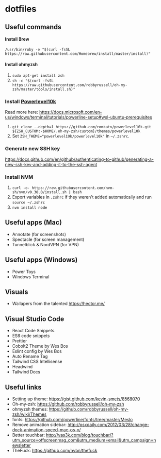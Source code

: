 # dotfiles

## Useful commands
#### Install Brew
`/usr/bin/ruby -e "$(curl -fsSL https://raw.githubusercontent.com/Homebrew/install/master/install)"` 

#### Install ohmyzsh
1. `sudo apt-get install zsh`
2. `sh -c "$(curl -fsSL https://raw.githubusercontent.com/robbyrussell/oh-my-zsh/master/tools/install.sh)"`

### Install [Powerlevel10k ](https://github.com/romkatv/powerlevel10k)
Read more here: https://docs.microsoft.com/en-us/windows/terminal/tutorials/powerline-setup#wsl-ubuntu-prerequisites
1. `git clone --depth=1 https://github.com/romkatv/powerlevel10k.git ${ZSH_CUSTOM:-$HOME/.oh-my-zsh/custom}/themes/powerlevel10k`
2. Set `ZSH_THEME="powerlevel10k/powerlevel10k"` in `~/.zshrc`.

### Generate new SSH key
https://docs.github.com/en/github/authenticating-to-github/generating-a-new-ssh-key-and-adding-it-to-the-ssh-agent

### Install NVM
1. `curl -o- https://raw.githubusercontent.com/nvm-sh/nvm/v0.38.0/install.sh | bash`
2. Export variables in `.zshrc` if they weren't added automatically and run `source ~/.zshrc`
3. `nvm install node`

## Useful apps (Mac)
* Annotate (for screenshots)
* Spectacle (for screen management)
* Tunnelblick & NordVPN (for VPN)

## Useful apps (Windows)
* Power Toys
* Windows Terminal

## Visuals
* Wallapers from the talented https://hector.me/

## Visual Studio Code
* React Code Snippets
* ES6 code snippets
* Prettier
* Cobolt2 Theme by Wes Bos
* Eslint config by Wes Bos
* Auto Rename Tag
* Tailwind CSS Intellisense
* Headwind
* Tailwind Docs



## Useful links

* Setting up theme: https://gist.github.com/kevin-smets/8568070
* Oh-my-zsh: https://github.com/robbyrussell/oh-my-zsh
* ohmyzsh themes: https://github.com/robbyrussell/oh-my-zsh/wiki/Themes
* fonts: https://github.com/powerline/fonts/tree/master/Meslo
* Remove animation sidebar: http://osxdaily.com/2012/03/28/change-dock-animation-speed-mac-os-x/
* Better touchbar: http://vas3k.com/blog/touchbar/?utm_source=offscreenmag_com&utm_medium=email&utm_campaign=newsletter
* TheFuck: https://github.com/nvbn/thefuck
